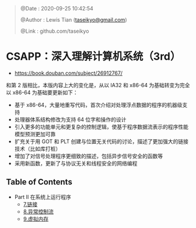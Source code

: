 > @Date    : 2020-09-25 10:42:54
>
> @Author  : Lewis Tian (taseikyo@gmail.com)
>
> @Link    : github.com/taseikyo

# CSAPP：深入理解计算机系统（3rd）

- https://book.douban.com/subject/26912767/

和第 2 版相比，本版内容上大的变化是，从以 IA32 和 x86-64 为基础转变为完全以 x86-64 为基础要更新如下：

- 基于 x86-64，大量地重写代码，首次介绍对处理浮点数据的程序的机器级支持
- 处理器体系结构修改为支持 64 位字和操作的设计
- 引入更多的功能单元和更复杂的控制逻辑，使基于程序数据流表示的程序性能模型预测更加可靠
- 扩充关于用 GOT 和 PLT 创建与位置无关代码的讨论，描述了更加强大的链接技术（比如库打桩）
- 增加了对信号处理程序更细致的描述，包括异步信号安全的函数等
- 采用新函数，更新了与协议无关和线程安全的网络编程

## Table of Contents

- Part II 在系统上运行程序
	- [7.链接](src/07.linking.md)
	- [8.异常控制流](src/08.exceptional-control-flow.md)
	- [9.虚拟内存](src/09.virtual-memory.md)
